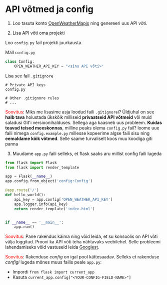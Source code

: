 # API võtmed ja config

1. Loo tasuta konto [OpenWeatherMapis](https://openweathermap.org/) ning genereeri uus API võti.

2. Lisa API võti oma projekti

Loo `config.py` fail projekti juurkausta.

Mall `config.py`
```python
class Config:
	OPEN_WEATHER_API_KEY = "<sinu API võti>"
```

Lisa see fail `.gitignore`
```.ignore
# Private API keys
config.py

# Other .gitignore rules
# ...
```

<span style="color: red">Soovitus</span>: Miks me lisasime asja loodud faili `.gitignore`i? Üldjuhul on see **halb tava** hoiustada ükskõik milliseid **privaatseid API võtmeid** või muid saladusi Git'i versioonihalduses. Sellega aga kaasneb uus probleem. **Kuidas teavad teised meeskonnas**, milline peaks olema `config.py` fail? loome uue faili nimega `config.example.py` millesse kopeerime algse faili sisu ning **eemaldame kõik võtmed**. Selle saame turvaliselt koos muu koodiga giti panna

3. Muudame `app.py` faili selleks, et flask saaks aru millist config faili lugeda

```python
from flask import Flask
from flask import render_template

app = Flask(__name__)
app.config.from_object('config:Config')

@app.route('/')
def hello_world():
    api_key = app.config['OPEN_WEATHER_API_KEY']
    app.logger.info(api_key)
    return render_template('index.html')


if __name__ == '__main__':
    app.run()
```

<span style="color: red">Soovitus</span>: Pane rakendus käima ning võid leida, et su konsoolis on API võti välja loggitud. Proovi ka API võti teha nähtavaks veebilehel. Selle probleemi lahendamiseks võid vastuseid leida [Googlest](https://www.google.com/).

<span style="color: red">Soovitus</span>: Rakenduse _config_ on igal pool kättesaadav. Selleks et rakenduse _configi_ lugeda mõnes muus failis peale `app.py`: 
- Impordi `from flask import current_app`
- Kasuta `current_app.config["<YOUR-CONFIG-FIELD-NAME>"]`
